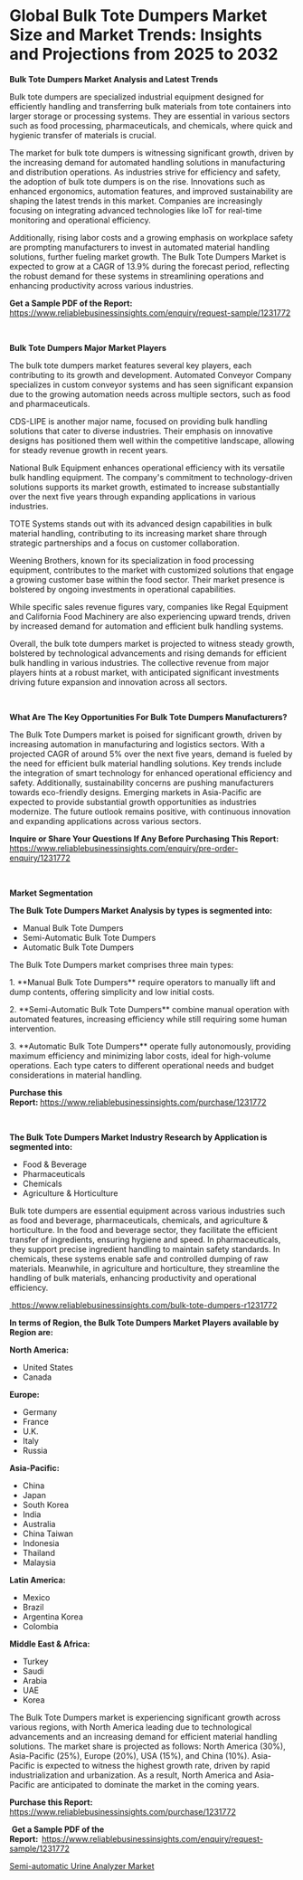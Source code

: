 <p><h1>Global Bulk Tote Dumpers Market Size and Market Trends: Insights and Projections from 2025 to 2032</h1></p><p><strong>Bulk Tote Dumpers Market Analysis and Latest Trends</strong></p>
<p><p>Bulk tote dumpers are specialized industrial equipment designed for efficiently handling and transferring bulk materials from tote containers into larger storage or processing systems. They are essential in various sectors such as food processing, pharmaceuticals, and chemicals, where quick and hygienic transfer of materials is crucial. </p><p>The market for bulk tote dumpers is witnessing significant growth, driven by the increasing demand for automated handling solutions in manufacturing and distribution operations. As industries strive for efficiency and safety, the adoption of bulk tote dumpers is on the rise. Innovations such as enhanced ergonomics, automation features, and improved sustainability are shaping the latest trends in this market. Companies are increasingly focusing on integrating advanced technologies like IoT for real-time monitoring and operational efficiency.</p><p>Additionally, rising labor costs and a growing emphasis on workplace safety are prompting manufacturers to invest in automated material handling solutions, further fueling market growth. The Bulk Tote Dumpers Market is expected to grow at a CAGR of 13.9% during the forecast period, reflecting the robust demand for these systems in streamlining operations and enhancing productivity across various industries.</p></p>
<p><strong>Get a Sample PDF of the Report:&nbsp;</strong> <a href="https://www.reliablebusinessinsights.com/enquiry/request-sample/1231772?utm_campaign=3079&utm_medium=2&utm_source=Github&utm_content=ia&utm_term=11042025&utm_id=bulk-tote-dumpers">https://www.reliablebusinessinsights.com/enquiry/request-sample/1231772</a></p>
<p>&nbsp;</p>
<p><strong>Bulk Tote Dumpers Major Market Players</strong></p>
<p><p>The bulk tote dumpers market features several key players, each contributing to its growth and development. Automated Conveyor Company specializes in custom conveyor systems and has seen significant expansion due to the growing automation needs across multiple sectors, such as food and pharmaceuticals. </p><p>CDS-LIPE is another major name, focused on providing bulk handling solutions that cater to diverse industries. Their emphasis on innovative designs has positioned them well within the competitive landscape, allowing for steady revenue growth in recent years.</p><p>National Bulk Equipment enhances operational efficiency with its versatile bulk handling equipment. The company's commitment to technology-driven solutions supports its market growth, estimated to increase substantially over the next five years through expanding applications in various industries.</p><p>TOTE Systems stands out with its advanced design capabilities in bulk material handling, contributing to its increasing market share through strategic partnerships and a focus on customer collaboration.</p><p>Weening Brothers, known for its specialization in food processing equipment, contributes to the market with customized solutions that engage a growing customer base within the food sector. Their market presence is bolstered by ongoing investments in operational capabilities.</p><p>While specific sales revenue figures vary, companies like Regal Equipment and California Food Machinery are also experiencing upward trends, driven by increased demand for automation and efficient bulk handling systems.</p><p>Overall, the bulk tote dumpers market is projected to witness steady growth, bolstered by technological advancements and rising demands for efficient bulk handling in various industries. The collective revenue from major players hints at a robust market, with anticipated significant investments driving future expansion and innovation across all sectors.</p></p>
<p>&nbsp;</p>
<p><strong>What Are The Key Opportunities For Bulk Tote Dumpers Manufacturers?</strong></p>
<p><p>The Bulk Tote Dumpers market is poised for significant growth, driven by increasing automation in manufacturing and logistics sectors. With a projected CAGR of around 5% over the next five years, demand is fueled by the need for efficient bulk material handling solutions. Key trends include the integration of smart technology for enhanced operational efficiency and safety. Additionally, sustainability concerns are pushing manufacturers towards eco-friendly designs. Emerging markets in Asia-Pacific are expected to provide substantial growth opportunities as industries modernize. The future outlook remains positive, with continuous innovation and expanding applications across various sectors.</p></p>
<p><strong>Inquire or Share Your Questions If Any Before Purchasing This Report:</strong> <a href="https://www.reliablebusinessinsights.com/enquiry/pre-order-enquiry/1231772?utm_campaign=3079&utm_medium=2&utm_source=Github&utm_content=ia&utm_term=11042025&utm_id=bulk-tote-dumpers">https://www.reliablebusinessinsights.com/enquiry/pre-order-enquiry/1231772</a></p>
<p>&nbsp;</p>
<p><strong>Market Segmentation</strong></p>
<p><strong>The Bulk Tote Dumpers Market Analysis by types is segmented into:</strong></p>
<p><ul><li>Manual Bulk Tote Dumpers</li><li>Semi-Automatic Bulk Tote Dumpers</li><li>Automatic Bulk Tote Dumpers</li></ul></p>
<p><p>The Bulk Tote Dumpers market comprises three main types: </p><p>1. **Manual Bulk Tote Dumpers** require operators to manually lift and dump contents, offering simplicity and low initial costs.</p><p>  </p><p>2. **Semi-Automatic Bulk Tote Dumpers** combine manual operation with automated features, increasing efficiency while still requiring some human intervention.</p><p>3. **Automatic Bulk Tote Dumpers** operate fully autonomously, providing maximum efficiency and minimizing labor costs, ideal for high-volume operations. Each type caters to different operational needs and budget considerations in material handling.</p></p>
<p><strong>Purchase this Report:&nbsp;</strong><a href="https://www.reliablebusinessinsights.com/purchase/1231772?utm_campaign=3079&utm_medium=2&utm_source=Github&utm_content=ia&utm_term=11042025&utm_id=bulk-tote-dumpers">https://www.reliablebusinessinsights.com/purchase/1231772</a></p>
<p>&nbsp;</p>
<p><strong>The Bulk Tote Dumpers Market Industry Research by Application is segmented into:</strong></p>
<p><ul><li>Food & Beverage</li><li>Pharmaceuticals</li><li>Chemicals</li><li>Agriculture & Horticulture</li></ul></p>
<p><p>Bulk tote dumpers are essential equipment across various industries such as food and beverage, pharmaceuticals, chemicals, and agriculture & horticulture. In the food and beverage sector, they facilitate the efficient transfer of ingredients, ensuring hygiene and speed. In pharmaceuticals, they support precise ingredient handling to maintain safety standards. In chemicals, these systems enable safe and controlled dumping of raw materials. Meanwhile, in agriculture and horticulture, they streamline the handling of bulk materials, enhancing productivity and operational efficiency.</p></p>
<p><a href="https://www.reliablebusinessinsights.com/bulk-tote-dumpers-r1231772?utm_campaign=3079&utm_medium=2&utm_source=Github&utm_content=ia&utm_term=11042025&utm_id=bulk-tote-dumpers">&nbsp;https://www.reliablebusinessinsights.com/bulk-tote-dumpers-r1231772</a></p>
<p><strong>In terms of Region, the Bulk Tote Dumpers Market Players available by Region are:</strong></p>
<p>
    <p> <strong> North America: </strong>
        <ul>
            <li>United States</li>
            <li>Canada</li>
        </ul>
        </p> 
    <p> <strong> Europe: </strong>
        <ul>
            <li>Germany</li>
            <li>France</li>
            <li>U.K.</li>
            <li>Italy</li>
            <li>Russia</li>
        </ul>
        </p> 
    <p> <strong> Asia-Pacific: </strong>
        <ul>
            <li>China</li>
            <li>Japan</li>
            <li>South Korea</li>
            <li>India</li>
            <li>Australia</li>
            <li>China Taiwan</li>
            <li>Indonesia</li>
            <li>Thailand</li>
            <li>Malaysia</li>
        </ul>
        </p> 
    <p> <strong> Latin America: </strong>
        <ul>
            <li>Mexico</li>
            <li>Brazil</li>
            <li>Argentina Korea</li>
            <li>Colombia</li>
        </ul>
        </p> 
    <p> <strong> Middle East & Africa: </strong>
        <ul>
            <li>Turkey</li>
            <li>Saudi</li>
            <li>Arabia</li>
            <li>UAE</li>
            <li>Korea</li>
        </ul>
    </p>
    </p>
<p><p>The Bulk Tote Dumpers market is experiencing significant growth across various regions, with North America leading due to technological advancements and an increasing demand for efficient material handling solutions. The market share is projected as follows: North America (30%), Asia-Pacific (25%), Europe (20%), USA (15%), and China (10%). Asia-Pacific is expected to witness the highest growth rate, driven by rapid industrialization and urbanization. As a result, North America and Asia-Pacific are anticipated to dominate the market in the coming years.</p></p>
<p><strong>Purchase this Report: </strong><a href="https://www.reliablebusinessinsights.com/purchase/1231772?utm_campaign=3079&utm_medium=2&utm_source=Github&utm_content=ia&utm_term=11042025&utm_id=bulk-tote-dumpers">https://www.reliablebusinessinsights.com/purchase/1231772</a></p>
<p>&nbsp;<strong>Get a Sample PDF of the Report:&nbsp;&nbsp;</strong><a href="https://www.reliablebusinessinsights.com/enquiry/request-sample/1231772?utm_campaign=3079&utm_medium=2&utm_source=Github&utm_content=ia&utm_term=11042025&utm_id=bulk-tote-dumpers">https://www.reliablebusinessinsights.com/enquiry/request-sample/1231772</a></p>
<p><strong></strong></p>
<p><p><a href="https://github.com/hervedeidadw/Market-Research-Report-List-1/blob/main/semi-automatic-urine-analyzer-market.md?utm_campaign=3079&utm_medium=2&utm_source=Github&utm_content=ia&utm_term=11042025&utm_id=bulk-tote-dumpers">Semi-automatic Urine Analyzer Market</a></p></p>